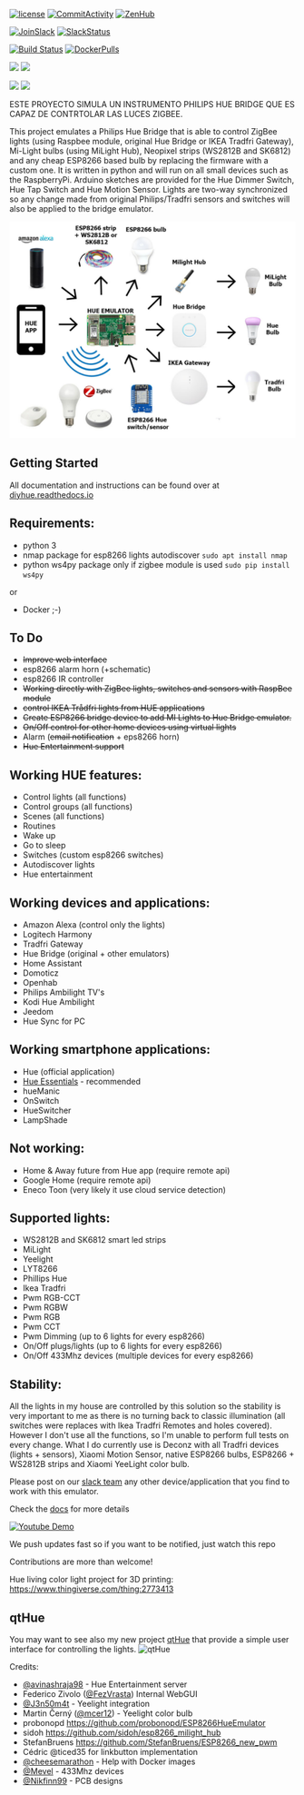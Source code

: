 [![license](https://img.shields.io/badge/license-GPLv3%2FApache%202.0%2FCC%20BY--SA%204.0-blue.svg)](https://github.com/diyhue/diyHue/blob/master/LICENSE.md)
[![CommitActivity](https://img.shields.io/github/commit-activity/y/diyhue/diyhue.svg)](https://github.com/diyhue/diyHue/commits/master)
[![ZenHub](https://raw.githubusercontent.com/ZenHubIO/support/master/zenhub-badge.png)](https://zenhub.com)

[![JoinSlack](https://img.shields.io/badge/Join%20us-on%20Slack-green.svg)](https://slackinvite.squishedmooo.com/) [![SlackStatus](https://slackinvite.squishedmooo.com/badge.svg?colorB=8ebc06)](https://slackinvite.squishedmooo.com/)

[![Build Status](https://travis-ci.com/diyhue/diyHue.svg?branch=master)](https://travis-ci.com/diyhue/diyHue)
[![DockerPulls](https://img.shields.io/docker/pulls/diyhue/core.svg)](https://hub.docker.com/r/diyhue/core/)

[![](https://images.microbadger.com/badges/version/diyhue/core:arm.svg)](https://microbadger.com/images/diyhue/core:arm "Get your own version badge on microbadger.com")
[![](https://images.microbadger.com/badges/image/diyhue/core:arm.svg)](https://microbadger.com/images/diyhue/core:arm "Get your own image badge on microbadger.com")

[![](https://images.microbadger.com/badges/version/diyhue/core:amd64.svg)](https://microbadger.com/images/diyhue/core:amd64 "Get your own version badge on microbadger.com")
[![](https://images.microbadger.com/badges/image/diyhue/core:amd64.svg)](https://microbadger.com/images/diyhue/core:amd64 "Get your own image badge on microbadger.com")



ESTE PROYECTO SIMULA UN INSTRUMENTO PHILIPS HUE BRIDGE QUE ES CAPAZ DE CONTRTOLAR LAS LUCES ZIGBEE.


This project emulates a Philips Hue Bridge that is able to control ZigBee lights (using Raspbee module, original Hue Bridge or IKEA Tradfri Gateway), Mi-Light bulbs (using MiLight Hub), Neopixel strips (WS2812B and SK6812) and any cheap ESP8266 based bulb  by replacing the firmware with a custom one. It is written in python and will run on all small devices such as the RaspberryPi. Arduino sketches are provided for the Hue Dimmer Switch, Hue Tap Switch and Hue Motion Sensor. Lights are two-way synchronized so any change made from original Philips/Tradfri sensors and switches will also be applied to the bridge emulator.

![diyHue ecosystem](https://raw.githubusercontent.com/diyhue/diyhue.github.io/master/assets/images/hue-map.png)

## Getting Started
All documentation  and instructions can be found over at [diyhue.readthedocs.io](https://diyhue.readthedocs.io/)

## Requirements:
 - python 3
 - nmap package for esp8266 lights autodiscover ```sudo apt install nmap```
 - python ws4py package only if zigbee module is used ```sudo pip install ws4py```
 
 or
 - Docker ;-)


## To Do
 - ~~Improve web interface~~
 - esp8266 alarm horn (+schematic)
 - esp8266 IR controller 
 - ~~Working directly with ZigBee lights, switches and sensors with RaspBee module~~
 - ~~control IKEA Trådfri lights from HUE applications~~
 - ~~Create ESP8266 bridge device to add MI Lights to Hue Bridge emulator.~~
 - ~~On/Off control for other home devices using virtual lights~~
 - Alarm (~~email notification~~ + eps8266 horn)
 - ~~Hue Entertainment support~~

## Working HUE features:
  - Control lights (all functions)
  - Control groups (all functions)
  - Scenes (all functions)
  - Routines
  - Wake up
  - Go to sleep
  - Switches (custom esp8266 switches)
  - Autodiscover lights
  - Hue entertainment
  
## Working devices and applications:
  - Amazon Alexa (control only the lights)
  - Logitech Harmony
  - Tradfri Gateway
  - Hue Bridge (original + other emulators)
  - Home Assistant
  - Domoticz
  - Openhab
  - Philips Ambilight TV's 
  - Kodi Hue Ambilight
  - Jeedom
  - Hue Sync for PC
 
 ## Working smartphone applications:
  - Hue (official application)
  - [Hue Essentials](https://play.google.com/store/apps/details?id=com.superthomaslab.hueessentials) - recommended
  - hueManic
  - OnSwitch
  - HueSwitcher
  - LampShade

## Not working:
  - Home & Away future from Hue app (require remote api)
  - Google Home (require remote api)
  - Eneco Toon (very likely it use cloud service detection)
  
## Supported lights:
  - WS2812B and SK6812 smart led strips
  - MiLight
  - Yeelight
  - LYT8266
  - Phillips Hue
  - Ikea Tradfri
  - Pwm RGB-CCT
  - Pwm RGBW
  - Pwm RGB
  - Pwm CCT
  - Pwm Dimming (up to 6 lights for every esp8266)
  - On/Off plugs/lights (up to 6 lights for every esp8266)
  - On/Off 433Mhz devices (multiple devices for every esp8266)
 
## Stability:
All the lights in my house are controlled by this solution so the stability is very important to me as there is no turning back to classic illumination (all switches were replaces with Ikea Tradfri Remotes and holes covered). However I don't use all the functions, so I'm unable to perform full tests on every change. What I do currently use is Deconz with all Tradfri devices (lights + sensors), Xiaomi Motion Sensor, native ESP8266 bulbs, ESP8266 + WS2812B strips and Xiaomi YeeLight color bulb.
  
Please post on our [slack team](https://slackinvite.squishedmooo.com/) any other device/application that you find to work with this emulator.
  
Check the [docs](https://diyhue.readthedocs.io/) for more details  
  
[![Youtube Demo](https://img.youtube.com/vi/c6MsG3oIehY/0.jpg)](https://www.youtube.com/watch?v=c6MsG3oIehY)

We push updates fast so if you want to be notified, just watch this repo

Contributions are more than welcome!

Hue living color light project for 3D printing: https://www.thingiverse.com/thing:2773413

## qtHue
You may want to see also my new project [qtHue](https://github.com/mariusmotea/qtHue) that provide a simple user interface for controlling the lights.
![qtHue](https://github.com/mariusmotea/qtHue/blob/master/Screenshot.png?raw=true)

Credits:
  - [@avinashraja98](https://github.com/avinashraja98) - Hue Entertainment server
  - Federico Zivolo ([@FezVrasta](https://github.com/FezVrasta)) Internal WebGUI
  - [@J3n50m4t](https://github.com/J3n50m4t) - Yeelight integration
  - Martin Černý ([@mcer12](https://github.com/mcer12)) - Yeelight color bulb
  - probonopd https://github.com/probonopd/ESP8266HueEmulator
  - sidoh https://github.com/sidoh/esp8266_milight_hub
  - StefanBruens https://github.com/StefanBruens/ESP8266_new_pwm
  - Cédric @ticed35 for linkbutton implementation
  - [@cheesemarathon](https://github.com/cheesemarathon) - Help with Docker images
  - [@Mevel](https://github.com/Mevel) - 433Mhz devices
  - [@Nikfinn99](https://github.com/Nikfinn99) - PCB designs
